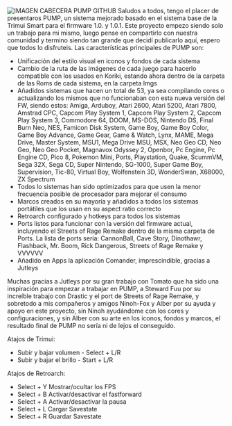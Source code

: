 ![IMAGEN CABECERA PUMP GITHUB](https://github.com/user-attachments/assets/0b40c339-fd66-49c6-9575-809e60643b36)
Saludos a todos, tengo el placer de presentaros PUMP, un sistema mejorado basado en el sistema base de la Trimui Smart para el firmware 1.0. y 1.0.1. Este proyecto empezo siendo solo un trabajo para mi mismo, luego pense en compartirlo con nuestra comunidad y termino siendo tan grande que decidí publicarlo aquí, espero que todos lo disfruteis. Las características principales de PUMP son:

-	Unificación del estilo visual en iconos y fondos de cada sistema
-	Cambio de la ruta de las imágenes de cada juego para hacerlo compatible con los usados en Koriki, estando ahora dentro de la carpeta de las Roms de cada sistema, en la carpeta Imgs
-	Añadidos sistemas que hacen un total de 53, ya sea compilando cores o actualizando los mismos que no funcionaban con esta nueva versión del FW, siendo estos: Amiga, Arduboy, Atari 2600, Atari 5200, Atari 7800, Amstrad CPC, Capcom Play System 1, Capcom Play System 2, Capcom Play System 3, Commodore 64, DOOM, MS-DOS, Nintendo DS, Final Burn Neo, NES, Famicon Disk System, Game Boy, Game Boy Color, Game Boy Advance, Game Gear, Game & Watch, Lynx, MAME, Mega Drive, Master System, MSU1, Mega Drive MSU, MSX, Neo Geo CD, Neo Geo, Neo Geo Pocket, Magnavox Odyssey 2, Openbor, Pc Engine, Pc Engine CD, Pico 8, Pokemon Mini, Ports, Playstation, Quake, ScummVM, Sega 32X, Sega CD, Super Nintendo, SG-1000, Super Game Boy, Supervision, Tic-80, Virtual Boy, Wolfenstein 3D, WonderSwan, X68000, ZX Spectrum
-	Todos lo sistemas han sido optimizados para que usen la menor frecuencia posible de procesador para mejorar el consumo
-	Marcos creados en su mayoría y añadidos a todos los sistemas portátiles que los usan en su aspect ratio correcto
-	Retroarch configurado y hotkeys para todos los sistemas
-	Ports listos para funcionar con la versión del firmware actual, incluyendo el Streets of Rage Remake dentro de la misma carpeta de Ports. La lista de ports sería: CannonBall, Cave Story, Dinothawr, Flashback, Mr. Boom, Rick Dangerous, Streets of Rage Remake y VVVVVV
- Añadido en Apps la aplicación Comander, imprescindible, gracias a Jutleys

Muchas gracias a Jutleys por su gran trabajo con Tomato que ha sido una inspiración para empezar a trabajar en PUMP, a Steward Fuu por su increíble trabajo con Drastic y el port de Streets of Rage Remake, y sobretodo a mis compañeros y amigos Ninoh-Fox y Alber por su ayuda y apoyo en este proyecto, sin Ninoh ayudándome con los cores y configuraciones, y sin Alber con su arte en los iconos, fondos y marcos, el resultado final de PUMP no sería ni de lejos el conseguido.

Atajos de Trimui:

- Subir y bajar volumen - Select + L/R
- Subir y bajar el brillo - Start + L/R
  
Atajos de Retroarch:

- Select + Y Mostrar/ocultar los FPS
- Select + B Activar/desactivar el fastforward
- Select + A Activar/desactivar la pausa
- Select + L Cargar Savestate
- Select + R Guardar Savestate

